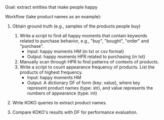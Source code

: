 Goal: extract entities that make people happy

Workflow (take product names as an example):

1. Obtain ground truth (e.g., samples of the products people buy)
   1)  Write a script to find all happy moments that contain keywords related to purchase behavior, e.g., "buy", "bought", "order" and "purchase".
       - Input: happy moments HM (in txt or csv format)
       - Output: happy moments HPR related to purchasing (in txt)
   2)  Manually scan through HPR to find patterns of contexts of products.
   3)  Write a script to count appearance frequency of products. List the products of highest frequency.
       - Input: happy moments HM
       - Output: A dictionary DF of form {key: value}, where key represent product names (type: str), and value represents the numbers of appearance (type: int)

2. Write KOKO queries to extract product names.
3. Compare KOKO's results with DF for performance evaluation.